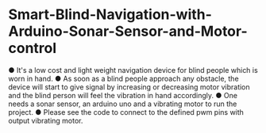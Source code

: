 # Smart-Blind-Navigation-with-Arduino-Sonar-Sensor-and-Motor-control
● It's a low cost and light weight navigation device for blind people which is worn in hand. 
● As soon as a blind people approach any obstacle, the device will start to give signal by increasing or decreasing motor vibration and the blind person will feel the vibration in hand accordingly.
● One needs a sonar sensor, an arduino uno and a vibrating motor to run the project.
● Please see the code to connect to the defined pwm pins with output vibrating motor.

